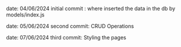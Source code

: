 date: 04/06/2024
initial commit : where inserted the data in the db by models/index.js

date: 05/06/2024
second commit: CRUD Operations

date: 07/06/2024
third commit: Styling the pages
